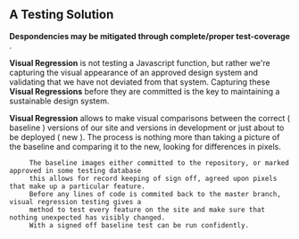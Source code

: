 ## A Testing Solution


**Despondencies may be mitigated through complete/proper test-coverage** .

**Visual Regression** is not testing a Javascript function, but rather we're capturing the visual appearance of an approved design system and validating that we have not deviated from that system. Capturing these **Visual Regressions** before they are committed is the key to maintaining a sustainable design system.

**Visual Regression** allows to make visual comparisons between the correct ( baseline ) versions of our site and versions in development or just about to be deployed ( new ). The process is nothing more than taking a picture of the baseline and comparing it to the new, looking for differences in pixels.

         The baseline images either committed to the repository, or marked approved in some testing database
         this allows for record keeping of sign off, agreed upon pixels that make up a particular feature.
         Before any lines of code is commited back to the master branch, visual regression testing gives a
         method to test every feature on the site and make sure that nothing unexpected has visibly changed.
         With a signed off baseline test can be run confidently.